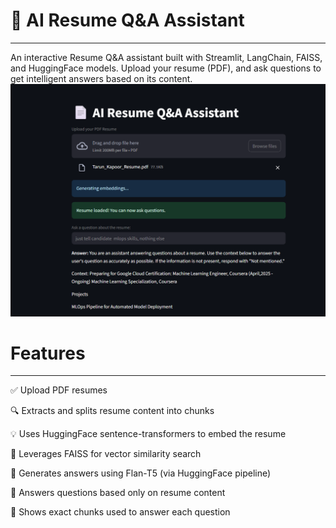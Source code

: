 # 📄 AI Resume Q&A Assistant
---
An interactive Resume Q&A assistant built with Streamlit, LangChain, FAISS, and HuggingFace models. Upload your resume (PDF), and ask questions to get intelligent answers based on its content.
![App Screenshot](./qa_resume.png)

# Features
---
✅ Upload PDF resumes

🔍 Extracts and splits resume content into chunks

💡 Uses HuggingFace sentence-transformers to embed the resume

🧠 Leverages FAISS for vector similarity search

🤖 Generates answers using Flan-T5 (via HuggingFace pipeline)

🧾 Answers questions based only on resume content

🔐 Shows exact chunks used to answer each question
